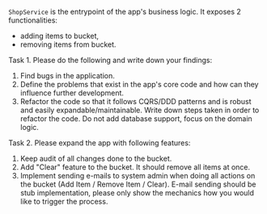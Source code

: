 `ShopService` is the entrypoint of the app's business logic.
It exposes 2 functionalities:
 - adding items to bucket,
 - removing items from bucket.

Task 1. Please do the following and write down your findings:
1. Find bugs in the application.
2. Define the problems that exist in the app's core code and how can they influence further development.
3. Refactor the code so that it follows CQRS/DDD patterns and is robust and easily expandable/maintainable. Write down steps taken in order to refactor the code. Do not add database support, focus on the domain logic.

Task 2. Please expand the app with following features:
1. Keep audit of all changes done to the bucket.
2. Add "Clear" feature to the bucket. It should remove all items at once.
3. Implement sending e-mails to system admin when doing all actions on the bucket (Add Item / Remove Item / Clear). E-mail sending should be stub implementation, please only show the mechanics how you would like to trigger the process.